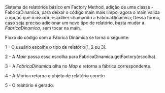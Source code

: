 Sistema de relatórios básico em Factory Method, adição de uma classe - FabricaDinamica, para deixar o código main mais limpo, agora o main valida a opção que o usuário escolher chamando a FabricaDinamica;
Dessa forma, caso seja preciso adicionar um novo tipo de relatório, basta mudar a *FabricaDinamica*, sem tocar na main.

Fluxo do código com a Fábrica Dinâmica se torna o seguinte: 

1 - O usuário escolhe o tipo de relatório(1, 2 ou 3).

2 - A *Main* passa essa escolha para FabricaDinamica.getFactory(escolha).

3 - A *FabricaDinamica* olha no *Map* e retorna a fábrica correspondente.

4 - A fábrica retorna o objeto de relatório correto.

5 - O relatório é gerado.
